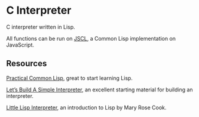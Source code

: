 # C Interpreter

C interpreter written in Lisp.

All functions can be run on [JSCL](https://jscl-project.github.io/), a Common Lisp implementation on JavaScript.

## Resources

[Practical Common Lisp](http://www.gigamonkeys.com/book/), great to start learning Lisp.

[Let’s Build A Simple Interpreter](https://ruslanspivak.com/lsbasi-part1/), an excellent starting material for building an interpreter.

[Little Lisp Interpreter](https://maryrosecook.com/blog/post/little-lisp-interpreter), an introduction to Lisp by Mary Rose Cook.
